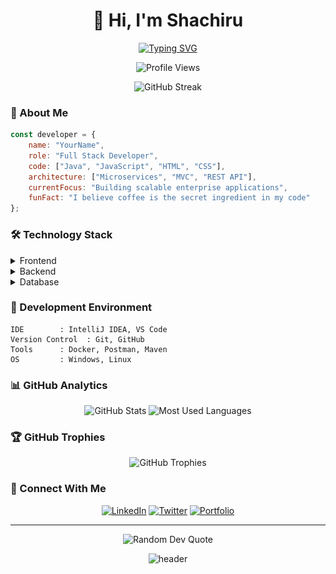 <h1 align="center">👋 Hi, I'm Shachiru</h1>

<div align="center">
  <a href="https://git.io/typing-svg"><img src="https://readme-typing-svg.demolab.com?font=Fira+Code&size=22&pause=1000&color=36BCF7FF&center=true&vCenter=true&width=435&lines=Software+Engineer;Full+Stack+Developer;Web+Developer" alt="Typing SVG" /></a>
</div>

<p align="center">
  <img src="https://komarev.com/ghpvc/?username=yourusername&label=Profile%20views&color=0e75b6&style=flat" alt="Profile Views" />
</p>

<p align="center">
  <img src="https://github-readme-streak-stats.herokuapp.com/?user=yourusername&theme=tokyonight" alt="GitHub Streak" />
</p>

### 💫 About Me

```javascript
const developer = {
    name: "YourName",
    role: "Full Stack Developer",
    code: ["Java", "JavaScript", "HTML", "CSS"],
    architecture: ["Microservices", "MVC", "REST API"],
    currentFocus: "Building scalable enterprise applications",
    funFact: "I believe coffee is the secret ingredient in my code"
};
```

### 🛠️ Technology Stack

<details>
<summary>Frontend</summary>
<br>
<p align="left">
  <img src="https://raw.githubusercontent.com/devicons/devicon/master/icons/html5/html5-original.svg" alt="html5" width="40" height="40"/>
  <img src="https://raw.githubusercontent.com/devicons/devicon/master/icons/css3/css3-original.svg" alt="css3" width="40" height="40"/>
  <img src="https://raw.githubusercontent.com/devicons/devicon/master/icons/javascript/javascript-original.svg" alt="javascript" width="40" height="40"/>
</p>
</details>

<details>
<summary>Backend</summary>
<br>
<p align="left">
  <img src="https://raw.githubusercontent.com/devicons/devicon/master/icons/java/java-original.svg" alt="java" width="40" height="40"/>
  <img src="https://hibernate.org/images/hibernate-logo.svg" alt="hibernate" width="40" height="40"/>
  <img src="https://raw.githubusercontent.com/devicons/devicon/master/icons/nodejs/nodejs-original.svg" alt="nodejs" width="40" height="40"/>
</p>
</details>

<details>
<summary>Database</summary>
<br>
<p align="left">
  <img src="https://raw.githubusercontent.com/devicons/devicon/master/icons/mysql/mysql-original-wordmark.svg" alt="mysql" width="40" height="40"/>
</p>
</details>

### 🔧 Development Environment

```text
IDE        : IntelliJ IDEA, VS Code
Version Control  : Git, GitHub
Tools      : Docker, Postman, Maven
OS         : Windows, Linux
```

### 📊 GitHub Analytics

<p align="center">
<img height="180em" src="https://github-readme-stats.vercel.app/api?username=yourusername&show_icons=true&theme=tokyonight" alt="GitHub Stats"/>
<img height="180em" src="https://github-readme-stats.vercel.app/api/top-langs/?username=yourusername&layout=compact&theme=tokyonight" alt="Most Used Languages"/>
</p>

### 🏆 GitHub Trophies

<p align="center">
  <img src="https://github-profile-trophy.vercel.app/?username=yourusername&theme=tokyonight&no-frame=false&no-bg=false&margin-w=4" alt="GitHub Trophies"/>
</p>

### 🤝 Connect With Me

<div align="center">
  
[![LinkedIn](https://img.shields.io/badge/LinkedIn-%230077B5.svg?logo=linkedin&logoColor=white)](https://linkedin.com/in/yourusername)
[![Twitter](https://img.shields.io/badge/Twitter-%231DA1F2.svg?logo=Twitter&logoColor=white)](https://twitter.com/yourusername)
[![Portfolio](https://img.shields.io/badge/Portfolio-%23000000.svg?logo=firefox&logoColor=#FF7139)](https://yourportfolio.com)
  
</div>

---

<div align="center">
  <img src="https://quotes-github-readme.vercel.app/api?type=horizontal&theme=tokyonight" alt="Random Dev Quote" />
</div>

<div align="center">
    
![header](https://github.com/shachiru/shachiru/blob/output/github-contribution-grid-snake-dark.svg)

</div>

